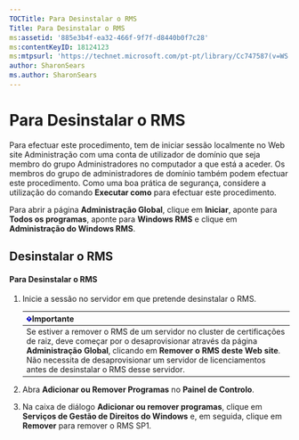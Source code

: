 ```yaml
---
TOCTitle: Para Desinstalar o RMS
Title: Para Desinstalar o RMS
ms:assetid: '885e3b4f-ea32-466f-9f7f-d8440b0f7c28'
ms:contentKeyID: 18124123
ms:mtpsurl: 'https://technet.microsoft.com/pt-pt/library/Cc747587(v=WS.10)'
author: SharonSears
ms.author: SharonSears
---
```


Para Desinstalar o RMS
======================

Para efectuar este procedimento, tem de iniciar sessão localmente no Web site Administração com uma conta de utilizador de domínio que seja membro do grupo Administradores no computador a que está a aceder. Os membros do grupo de administradores de domínio também podem efectuar este procedimento. Como uma boa prática de segurança, considere a utilização do comando **Executar como** para efectuar este procedimento.

Para abrir a página **Administração Global**, clique em **Iniciar**, aponte para **Todos os programas**, aponte para **Windows RMS** e clique em **Administração do Windows RMS**.

Desinstalar o RMS
-----------------

#### Para Desinstalar o RMS

1.  Inicie a sessão no servidor em que pretende desinstalar o RMS.

    | ![](/security-updates/images/Cc747587.Important(WS.10).gif)Importante                                                                                                                                                                                                                                      |
    |-----------------------------------------------------------------------------------------------------------------------------------------------------------------------------------------------------------------------------------------------------------------------------------------------------------------------|
    | Se estiver a remover o RMS de um servidor no cluster de certificações de raiz, deve começar por o desaprovisionar através da página **Administração Global**, clicando em **Remover o RMS deste Web site**. Não necessita de desaprovisionar um servidor de licenciamentos antes de desinstalar o RMS desse servidor. |

2.  Abra **Adicionar ou Remover Programas** no **Painel de Controlo**.

3.  Na caixa de diálogo **Adicionar ou remover programas**, clique em **Serviços de Gestão de Direitos do Windows** e, em seguida, clique em **Remover** para remover o RMS SP1.
